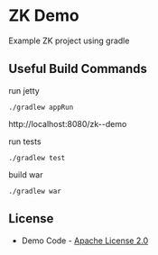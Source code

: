 # ZK Demo

Example ZK project using gradle

## Useful Build Commands

run jetty
```
./gradlew appRun
```

http://localhost:8080/zk--demo

run tests
```
./gradlew test
```

build war
```
./gradlew war
```

## License
* Demo Code - [Apache License 2.0](http://www.apache.org/licenses/LICENSE-2.0)